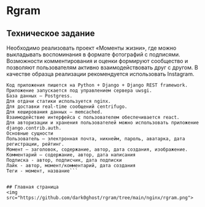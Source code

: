 # Rgram

## Техническое задание

Необходимо реализовать проект «Моменты жизни», где можно выкладывать воспоминания в формате фотографий с подписями. Возможности комментирования и оценки формируют сообщество и позволяют пользователям активно взаимодействовать друг с другом.
В качестве образца реализации рекомендуется использовать Instagram.

```Используемые технологии
Код приложения пишется на Python + Django + Django REST framework.
Приложение запускается под управлением сервера uwsgi.
База данных – Postgress.
Для отдачи статики используется nginx.
Для доставки real-time сообщений centrifugo.
Для кеширования данных – memcached.
Взаимодействие интерфейса с пользователем обеспечивается react.
Для авторизации и хранения пользователей можно использовать приложение django.contrib.auth. 
Основные сущности
Пользователь – электронная почта, никнейм, пароль, аватарка, дата регистрации, рейтинг.
Момент – заголовок, содержание, автор, дата создания, изображение.
Комментарий – содержание, автор, дата написания
Подписка - автор, подписчик, дата подписки
Лайк - автор, момент/комментарий, дата создания
Теги - момент, название```


## Главная страница 
<img src="https://github.com/dark0ghost/rgram/tree/main/nginx/rgram.png">


